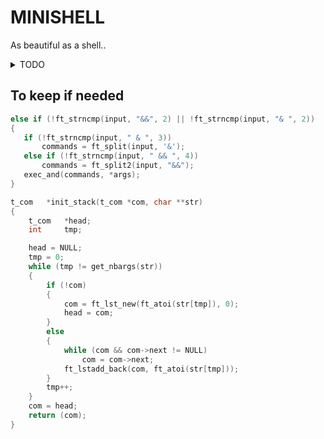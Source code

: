 # MINISHELL

As beautiful as a shell..


<details><summary>TODO</summary>

## TO-FIX

- [x] Fix when there is space and then enter is press
- [x] Fix double prompt if CTRL+C during command execution
- [x] The MAKE command not working properly
- [x] Exit code to store and can echo with $?
- [x] Make command path working
- [x] PWD command not working properly
- [ ] Return value not valid sometimes
- [x] Make env var working
- [ ] Add pipe (IN CONSTRUCTION)
- [ ] Redirections
- [ ] Parsing (lexer, tokenisation)
- [x] Sort in ascii when exporting a variable
- [x] Sort in ascii if export without args
- [x] Unset command
- [x] Segfault if $$
- [ ] Exit code and exit function fix 
- [ ] Quotes and double quotes
- [x] Cd with ~

//use open in a fork

## BONUS

- [x] && and & working properly
- [x] wildcard for echo working (echo *)

 </details>

## To keep if needed


 ```C
else if (!ft_strncmp(input, "&&", 2) || !ft_strncmp(input, "& ", 2))
{
	if (!ft_strncmp(input, " & ", 3))
		commands = ft_split(input, '&');
	else if (!ft_strncmp(input, " && ", 4))
		commands = ft_split2(input, "&&");
	exec_and(commands, *args);
}
 ```


```C
t_com	*init_stack(t_com *com, char **str)
{
	t_com	*head;
	int		tmp;

	head = NULL;
	tmp = 0;
	while (tmp != get_nbargs(str))
	{
		if (!com)
		{
			com = ft_lst_new(ft_atoi(str[tmp]), 0);
			head = com;
		}
		else
		{
			while (com && com->next != NULL)
				com = com->next;
			ft_lstadd_back(com, ft_atoi(str[tmp]));
		}
		tmp++;
	}
	com = head;
	return (com);
}

```
